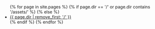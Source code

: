 <ul>
{% for page in site.pages %}
  {% if page.dir == '/' or page.dir contains '/assets/' %}
  {% else %}
  <li><a href="{{ page.dir | remove_first: '/' }}">{{ page.dir | remove_first: '/' }}</a></li>
  {% endif %}
{% endfor %}
</ul>
